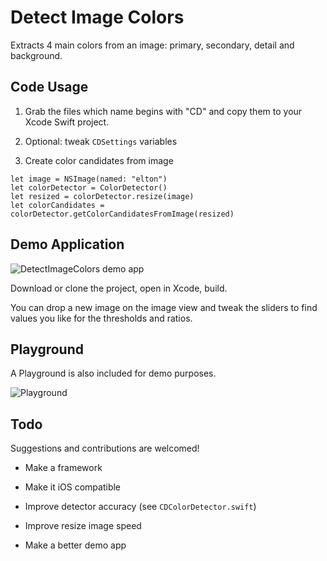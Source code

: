 # Detect Image Colors

Extracts 4 main colors from an image: primary, secondary, detail and background.

## Code Usage

1. Grab the files which name begins with "CD" and copy them to your Xcode Swift project.

2. Optional: tweak `CDSettings` variables

3. Create color candidates from image

```  
let image = NSImage(named: "elton")  
let colorDetector = ColorDetector()
let resized = colorDetector.resize(image)
let colorCandidates = colorDetector.getColorCandidatesFromImage(resized)
```  

## Demo Application

![DetectImageColors demo app](https://www.evernote.com/shard/s89/sh/310ab14c-58d2-4c1a-8a16-fc73c52f3097/86aa96f00df28978/res/c200b22c-a09f-434a-819a-bfeaef78998d/skitch.png)

Download or clone the project, open in Xcode, build.

You can drop a new image on the image view and tweak the sliders to find values you like for the thresholds and ratios.

## Playground

A Playground is also included for demo purposes.

![Playground](https://www.evernote.com/shard/s89/sh/f223b9ae-e80e-42e1-a5ea-84440b04d3d1/9c0807d8f4b67d31/res/c0740876-dc0d-4000-b10f-b277e71f4d40/skitch.png)

## Todo

Suggestions and contributions are welcomed!

- Make a framework

- Make it iOS compatible

- Improve detector accuracy (see `CDColorDetector.swift`)

- Improve resize image speed

- Make a better demo app